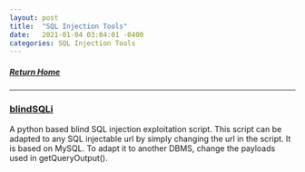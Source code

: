 ```yaml
---
layout: post
title:  "SQL Injection Tools"
date:   2021-01-04 03:04:01 -0400
categories: SQL Injection Tools
---
```

##### [Return Home](https://thegetch.github.io/penetration/testing/resources/2020/07/24/Home/)

---

### [blindSQLi](https://github.com/21y4d/blindSQLi)

A python based blind SQL injection exploitation script.
This script can be adapted to any SQL injectable url by simply changing the url in the script. It is based on MySQL. To adapt it to another DBMS, change the payloads used in getQueryOutput().




